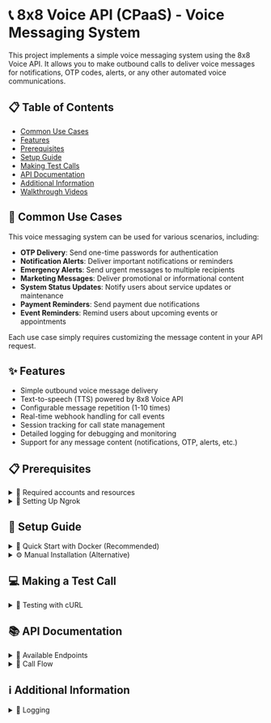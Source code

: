 # 📞 8x8 Voice API (CPaaS) - Voice Messaging System

This project implements a simple voice messaging system using the 8x8 Voice API. It allows you to make outbound calls to deliver voice messages for notifications, OTP codes, alerts, or any other automated voice communications.

## 📋 Table of Contents
- [Common Use Cases](#-common-use-cases)
- [Features](#-features)
- [Prerequisites](#-prerequisites)
- [Setup Guide](#-setup-guide)
- [Making Test Calls](#-making-a-test-call)
- [API Documentation](#-api-documentation)
- [Additional Information](#ℹ%EF%B8%8F-additional-information)
- [Walkthrough Videos](#-video-walkthrough)

## 🎯 Common Use Cases

This voice messaging system can be used for various scenarios, including:

- **OTP Delivery**: Send one-time passwords for authentication
- **Notification Alerts**: Deliver important notifications or reminders
- **Emergency Alerts**: Send urgent messages to multiple recipients
- **Marketing Messages**: Deliver promotional or informational content
- **System Status Updates**: Notify users about service updates or maintenance
- **Payment Reminders**: Send payment due notifications
- **Event Reminders**: Remind users about upcoming events or appointments

Each use case simply requires customizing the message content in your API request.

## ✨ Features

- Simple outbound voice message delivery
- Text-to-speech (TTS) powered by 8x8 Voice API
- Configurable message repetition (1-10 times)
- Real-time webhook handling for call events
- Session tracking for call state management
- Detailed logging for debugging and monitoring
- Support for any message content (notifications, OTP, alerts, etc.)

## 📋 Prerequisites

<details>
  <summary>🔑 Required accounts and resources</summary>
  
  - Docker and Docker Compose
  - 8x8 Connect Account with:
    - API Key
    - Subaccount ID
    - Virtual Number (for outbound calls)
  - Ngrok account with authtoken and a static domain for local testing
</details>

<details>
  <summary>🔄 Setting Up Ngrok</summary>
  
  This project requires ngrok with a static domain for webhook handling:

  - **Ngrok account**: Sign up at [ngrok.com](https://ngrok.com/signup)
  - **Static domain**: Head over to https://dashboard.ngrok.com/domains to create a static domain (Limited to 1 static url for free ngrok accounts)
  - **Authtoken**: Go to https://dashboard.ngrok.com/authtokens to create an authtoken

  While there are alternatives to ngrok, such as:
  - Deploying to a cloud provider (AWS, GCP, Azure)
  - Using other tunneling services like [Cloudflare Tunnel](https://www.cloudflare.com/products/tunnel/)
  - Setting up your own reverse proxy with a static IP

  Please note that this project's Docker configuration, scripts, and overall implementation are specifically designed for ngrok. Using any alternative would require significant changes to the Docker setup, configuration files, and possibly the application code.
</details>

##  🚀 Setup Guide

<details>
  <summary>🐳 Quick Start with Docker (Recommended)</summary>
  
  1. Clone the repository:
     ```bash
     git clone https://github.com/harrism04/voice_ivr_static.git
     cd voice_ivr_static
     ```

  2. Set up environment variables:
     ```bash
     cp .env.example .env
     ```
     Edit `.env` and fill in your credentials:
     ```
     EIGHT_X_EIGHT_API_KEY=your_api_key_from_connect_portal
     EIGHT_X_EIGHT_SUBACCOUNT_ID=your_subaccount_id
     OUTBOUND_PHONE_NUMBER=your_virtual_number  # Must be in international format e.g for SG +6591234567
     WEBHOOK_AUTH_TOKEN=your_randomly_generated_webhook_auth_token
     WEBHOOK_BASE_URL=your_static_ngrok_url  # e.g., https://your-domain.ngrok-free.app
     NGROK_AUTHTOKEN=your_ngrok_authtoken
     ```
     Note: The `OUTBOUND_PHONE_NUMBER` is used as the source number for all outbound calls. It must be a valid 8x8 virtual number configured in your account. Reach out to cpaas-support@8x8.com or your account manager if unsure.

  3. Configure your static ngrok domain:
     - Go to https://dashboard.ngrok.com/domains to find your static ngrok domain or create one if you haven't already.
     - Update `WEBHOOK_BASE_URL` in your `.env` file with your static ngrok domain.
     
     Note: The ngrok configuration is automatically generated inside the container, so you don't need to manually create or edit an ngrok.yml file.

  4. Configure webhooks in 8x8 Connect console or [via API](https://developer.8x8.com/connect/reference/create-a-new-webhook):
     - VCA Webhook URL: `{WEBHOOK_BASE_URL}/api/webhooks/vca`
     - VSS Webhook URL: `{WEBHOOK_BASE_URL}/api/webhooks/vss` 

  5. Start the application:
     ```bash
     # For first time setup, use --build flag
     docker-compose up -d --build
     
     # For subsequent starts
     docker-compose up -d
     ```
     
     To check the status of your services:
     ```bash
     docker ps
     ```
     
     To view the ngrok tunnel URL:
     ```bash
     curl -s http://localhost:4040/api/tunnels | grep -o '"public_url":"[^"]*' | grep -o 'http[^"]*'
     ```
     
     To stop the services:
     ```bash
     docker-compose down
     ```

  The application is now ready to handle calls!
</details>

<details>
  <summary>⚙️ Manual Installation (Alternative)</summary>
  
  If you prefer not to use Docker, you can install the application manually:

  1. Clone the repository:
     ```bash
     git clone https://github.com/harrism04/voice_ivr_static.git
     cd voice_ivr_static
     ```

  2. Create and activate a virtual environment:
     ```bash
     python -m venv venv
     source venv/bin/activate  # On Windows, use: venv\Scripts\activate
     ```

  3. Install dependencies:
     ```bash
     pip install -r requirements.txt
     ```

  4. Set up environment variables:
     ```bash
     cp .env.example .env
     ```
     Edit `.env` and fill in your credentials:
     ```
     EIGHT_X_EIGHT_API_KEY=your_api_key_from_connect_portal
     EIGHT_X_EIGHT_SUBACCOUNT_ID=your_subaccount_id
     OUTBOUND_PHONE_NUMBER=your_virtual_number  # Must be in international format e.g for SG +6591234567
     WEBHOOK_AUTH_TOKEN=your_randomly_generated_webhook_auth_token
     WEBHOOK_BASE_URL=your_static_ngrok_url  # e.g., https://your-domain.ngrok-free.app
     NGROK_AUTHTOKEN=your_ngrok_authtoken
     ```
     Note: The `OUTBOUND_PHONE_NUMBER` is used as the source number for all outbound calls. It must be a valid 8x8 virtual number configured in your account.

  5. Configure your static ngrok domain:
     - Go to https://dashboard.ngrok.com/domains to find your static ngrok domain or create one if you haven't already.
     - Update `WEBHOOK_BASE_URL` in your `.env` file with your static ngrok domain.

  6. Configure webhooks in 8x8 Connect console:
     - VCA Webhook URL: `{WEBHOOK_BASE_URL}/api/webhooks/vca`
     - VSS Webhook URL: `{WEBHOOK_BASE_URL}/api/webhooks/vss`
     
     Configure authentication as described in the Docker setup section (step 4).

  7. Set up ngrok configuration:
     Create a file named `ngrok.yml` with the following content, or simply copy ngrok.yml.example:
     ```yaml
     version: 2
     authtoken: your_ngrok_authtoken
     web_addr: 0.0.0.0:4040
     tunnels:
       http:
         addr: 5678
         proto: http
         domain: your-static-domain.ngrok-free.app  # Use your static domain here
         basic_auth:
           - "admin:your_webhook_auth_token"  # Same as WEBHOOK_AUTH_TOKEN in .env
     ```

  8. Start ngrok to create a tunnel for webhooks:
     ```bash
     # Start ngrok with the configuration file
     ngrok start --config ngrok.yml http
     ```
     This command starts the tunnel named "http" defined in your configuration file.
     
     Verify that ngrok is using your static domain by checking the output. You should see a line like:
     ```
     started tunnel http -> http://localhost:5678
     url: https://your-static-domain.ngrok-free.app
     ```

  9. Start the FastAPI server:
     ```bash
     python -m uvicorn main:app --reload --port 5678
     ```
</details>

## 💻 Making a Test Call

<details>
  <summary>🧪 Testing with cURL</summary>
  
Use curl or any API client to make a test call. First, create a Base64 encoded string of `admin:your_webhook_auth_token`:

  ```bash
  # On Mac/Linux
  echo -n "admin:your_webhook_auth_token" | base64

  # On Windows PowerShell
  [Convert]::ToBase64String([Text.Encoding]::UTF8.GetBytes("admin:your_webhook_auth_token"))
  ```

Then use the encoded string in your API call:

**Notification Message Example:**
```bash
curl --location 'http://localhost:5678/api/make-call' \
--header 'Authorization: Basic YOUR_BASE64_ENCODED_STRING' \
--header 'Content-Type: application/json' \
--data '{
    "messageId": "NOTIF123",
    "customerPhone": "+6591234567",
    "message": "Hello, this is a notification from our system. Your account has been updated successfully.",
    "repetition": 2
}'
```

**OTP Message Example:**
```bash
curl --location 'http://localhost:5678/api/make-call' \
--header 'Authorization: Basic YOUR_BASE64_ENCODED_STRING' \
--header 'Content-Type: application/json' \
--data '{
    "messageId": "OTP789",
    "customerPhone": "+6591234567",
    "message": "Your verification code is 1 2 3 4 5 6. Please enter this code to complete your authentication.",
    "repetition": 3
}'
```

Example:
- If your `WEBHOOK_AUTH_TOKEN` is `secret123`
- Base64 encode `admin:secret123` → `YWRtaW46c2VjcmV0MTIz`
- Use `Authorization: Basic YWRtaW46c2VjcmV0MTIz` in the header

Note: The call will be made from the OUTBOUND_PHONE_NUMBER specified in your .env file

</details>

## 📚 API Documentation

<details>
  <summary>🔌 Available Endpoints</summary>

1. `POST /api/make-call`
   - Makes an outbound call to deliver a voice message
   - Uses OUTBOUND_PHONE_NUMBER from .env as the source number
   - Requires Basic Auth (admin:WEBHOOK_AUTH_TOKEN encoded in Base64)
   - Request body example:
     ```json
     {
         "messageId": "MSG123",
         "customerPhone": "+6591234567",
         "message": "Your verification code is 123456",
         "repetition": 2
     }
     ```

2. `POST /api/webhooks/vca`
   - Handles Voice Call Action webhooks from 8x8

3. `POST /api/webhooks/vss`
   - Handles Voice Session Summary webhooks from 8x8

</details>

 <details> <summary>🔄 Call Flow</summary>

  1. System makes an outbound call to the customer
  2. Plays the specified message using text-to-speech
  3. Message is repeated based on the `repetition` parameter
  4. Call automatically hangs up after message delivery
  5. Webhooks handle any call events and respond appropriately

</details>

## ℹ️ Additional Information

<details>
  <summary>📝 Logging</summary>
  
  You can view logs of inbound/outbound API requests via ngrok's Traffic Inspector by going to:
  
  1. http://localhost:4040/ (legacy but cleaner interface)
  2. https://dashboard.ngrok.com/ → "Traffic Inspector" in the left menu
</details>
